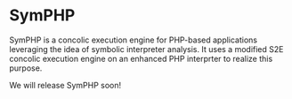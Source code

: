# SymPHP
SymPHP is a concolic execution engine for PHP-based applications leveraging the idea of symbolic interpreter analysis. It uses a modified S2E concolic execution engine on an enhanced PHP interprter to realize this purpose.

We will release SymPHP soon!
